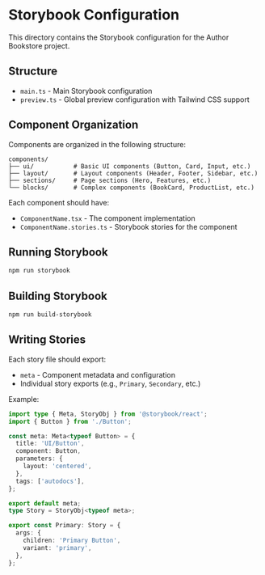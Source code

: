 # Storybook Configuration

This directory contains the Storybook configuration for the Author Bookstore project.

## Structure

- `main.ts` - Main Storybook configuration
- `preview.ts` - Global preview configuration with Tailwind CSS support

## Component Organization

Components are organized in the following structure:

```
components/
├── ui/           # Basic UI components (Button, Card, Input, etc.)
├── layout/       # Layout components (Header, Footer, Sidebar, etc.)
├── sections/     # Page sections (Hero, Features, etc.)
└── blocks/       # Complex components (BookCard, ProductList, etc.)
```

Each component should have:
- `ComponentName.tsx` - The component implementation
- `ComponentName.stories.ts` - Storybook stories for the component

## Running Storybook

```bash
npm run storybook
```

## Building Storybook

```bash
npm run build-storybook
```

## Writing Stories

Each story file should export:
- `meta` - Component metadata and configuration
- Individual story exports (e.g., `Primary`, `Secondary`, etc.)

Example:
```typescript
import type { Meta, StoryObj } from '@storybook/react';
import { Button } from './Button';

const meta: Meta<typeof Button> = {
  title: 'UI/Button',
  component: Button,
  parameters: {
    layout: 'centered',
  },
  tags: ['autodocs'],
};

export default meta;
type Story = StoryObj<typeof meta>;

export const Primary: Story = {
  args: {
    children: 'Primary Button',
    variant: 'primary',
  },
};
```
